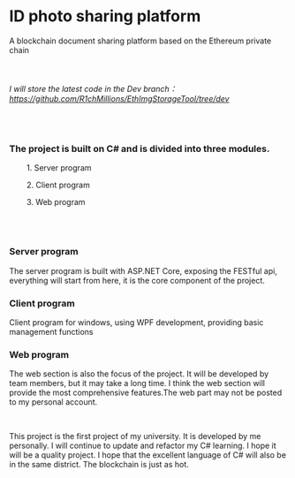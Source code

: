 # ID photo sharing platform
A blockchain document sharing platform based on the Ethereum private chain

<br/>

###### I will store the latest code in the Dev branch：https://github.com/R1chMillions/EthImgStorageTool/tree/dev

<br/>

### The project is built on C# and is divided into three modules.

        1. Server program

        2. Client program

        3. Web program

<br/><br/>

### **Server program**

The server program is built with ASP.NET Core, exposing the FESTful api, everything will start from here, it is the core component of the project.



###  **Client program**

Client program for windows, using WPF development, providing basic management functions



###  **Web program**

The web section is also the focus of the project. It will be developed by team members, but it may take a long time. I think the web section will provide the most comprehensive features.The web part may not be posted to my personal account.

<br/>

This project is the first project of my university. It is developed by me personally. I will continue to update and refactor my C# learning. I hope it will be a quality project. I hope that the excellent language of C# will also be in the same district. The blockchain is just as hot.

